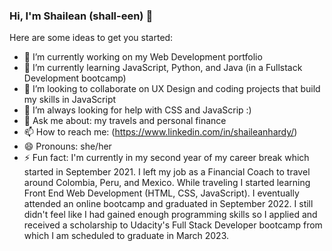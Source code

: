 ### Hi, I'm Shailean (shall-een) 👋

Here are some ideas to get you started:

- 🔭 I’m currently working on my Web Development portfolio
- 🌱 I’m currently learning JavaScript, Python, and Java (in a Fullstack Development bootcamp)
- 👯 I’m looking to collaborate on UX Design and coding projects that build my skills in JavaScript
- 🤔 I’m always looking for help with CSS and JavaScrip :)
- 💬 Ask me about: my travels and personal finance
- 📫 How to reach me: (https://www.linkedin.com/in/shaileanhardy/)
- 😄 Pronouns: she/her
- ⚡ Fun fact: I'm currently in my second year of my career break which started in September 2021. I left my job as a Financial Coach to travel around Colombia, Peru, and Mexico. While traveling I started learning Front End Web Development (HTML, CSS, JavaScript). I eventually attended an online bootcamp and graduated in September 2022. I still didn't feel like I had gained enough programming skills so I applied and received a scholarship to Udacity's Full Stack Developer bootcamp from which I am scheduled to graduate in March 2023. 
